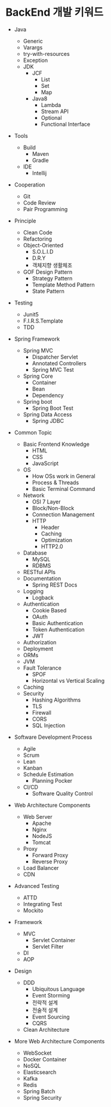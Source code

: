 # BackEnd 개발 키워드

- Java

  - Generic
  - Varargs
  - try-with-resources
  - Exception
  - JDK
    - JCF
      - List
      - Set
      - Map
    - Java8
      - Lambda
      - Stream API
      - Optional
      - Functional Interface

- Tools

  - Build
    - Maven
    - Gradle
  - IDE
    - Intellij

- Cooperation
  - Git
  - Code Review
  - Pair Programming
- Principle

  - Clean Code
  - Refactoring
  - Object-Oriented
    - S.O.L.I.D
    - D.R.Y
    - 객체지향 생활체조
  - GOF Design Pattern
    - Strategy Pattern
    - Template Method Pattern
    - State Pattern

- Testing

  - Junit5
  - F.I.R.S.Template
  - TDD

- Spring Framework

  - Spring MVC
    - Dispatcher Servlet
    - Annotated Controllers
    - Spring MVC Test
  - Spring Core
    - Container
    - Bean
    - Dependency
  - Spring boot
    - Spring Boot Test
  - Spring Data Access
    - Spring JDBC

- Common Topic

  - Basic Frontend Knowledge
    - HTML
    - CSS
    - JavaScript
  - OS
    - How OSs work in General
    - Process & Threads
    - Basic Terminal Command
  - Network
    - OSI 7 Layer
    - Block/Non-Block
    - Connection Management
    - HTTP
      - Header
      - Caching
      - Optimization
      - HTTP2.0
  - Database
    - MySQL
    - RDBMS
  - RESTful APIs
  - Documentation
    - Spring REST Docs
  - Logging
    - Logback
  - Authentication
    - Cookie Based
    - OAuth
    - Basic Authentication
    - Token Authentication
    - JWT
  - Authorization
  - Deployment
  - ORMs
  - JVM
  - Fault Tolerance
    - SPOF
    - Horizontal vs Vertical Scaling
  - Caching
  - Security
    - Hashing Algorithms
    - TLS
    - Firewall
    - CORS
    - SQL Injection

- Software Development Process

  - Agile
  - Scrum
  - Lean
  - Kanban
  - Schedule Estimation
    - Planning Pocker
  - CI/CD
    - Software Quality Control

- Web Architecture Components

  - Web Server
    - Apache
    - Nginx
    - NodeJS
    - Tomcat
  - Proxy
    - Forward Proxy
    - Reverse Proxy
  - Load Balancer
  - CDN

- Advanced Testing

  - ATTD
  - Integrating Test
  - Mockito

- Framework

  - MVC
    - Servlet Container
    - Servlet Filter
  - DI
  - AOP

- Design

  - DDD
    - Ubiquitous Language
    - Event Storming
    - 전략적 설계
    - 전술적 설계
    - Event Sourcing
    - CQRS
  - Clean Architecture

- More Web Architecture Components
  - WebSocket
  - Docker Container
  - NoSQL
  - Elasticsearch
  - Kafka
  - Redis
  - Spring Batch
  - Spring Security
